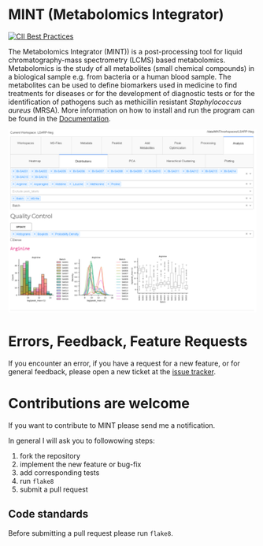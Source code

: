 # MINT (Metabolomics Integrator)
[![CII Best Practices](https://bestpractices.coreinfrastructure.org/projects/5178/badge)](https://bestpractices.coreinfrastructure.org/projects/5178)

The Metabolomics Integrator (MINT)) is a post-processing tool for liquid chromatography-mass spectrometry (LCMS) based metabolomics. 
Metabolomics is the study of all metabolites (small chemical compounds) in a biological sample e.g. from bacteria or a human blood sample. 
The metabolites can be used to define biomarkers used in medicine to find treatments for diseases or for the development of diagnostic tests 
or for the identification of pathogens such as methicillin resistant _Staphylococcus aureus_ (MRSA). 
More information on how to install and run the program can be found in the [Documentation](https://soerendip.github.io/ms-mint/).

![](./docs/image/distributions.png)

# Errors, Feedback, Feature Requests
If you encounter an error, if you have a request for a new feature, or for general feedback, please open a new ticket at the [issue tracker](https://github.com/soerendip/ms-mint/issues).

# Contributions are welcome
If you want to contribute to MINT please send me a notification. 

In general I will ask you to followowing steps:

1. fork the repository
1. implement the new feature or bug-fix
1. add corresponding tests
2. run `flake8`
3. submit a pull request

## Code standards
Before submitting a pull request please run `flake8`.
